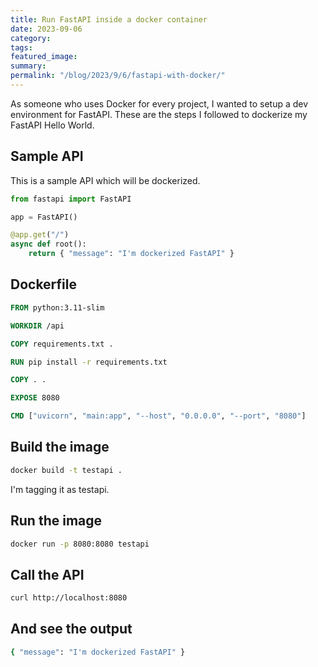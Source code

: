 ```yaml
---
title: Run FastAPI inside a docker container
date: 2023-09-06
category: 
tags: 
featured_image: 
summary: 
permalink: "/blog/2023/9/6/fastapi-with-docker/"
---
```


As someone who uses Docker for every project, I wanted to setup a dev environment for FastAPI. These are the steps I followed to dockerize my FastAPI Hello World.

## Sample API

This is a sample API which will be dockerized.

```python
from fastapi import FastAPI

app = FastAPI()

@app.get("/")
async def root():
    return { "message": "I'm dockerized FastAPI" }
```

## Dockerfile

```dockerfile
FROM python:3.11-slim

WORKDIR /api

COPY requirements.txt .

RUN pip install -r requirements.txt

COPY . .

EXPOSE 8080

CMD ["uvicorn", "main:app", "--host", "0.0.0.0", "--port", "8080"]
```

## Build the image

```bash
docker build -t testapi .
```

I'm tagging it as testapi.

## Run the image

```bash
docker run -p 8080:8080 testapi
```

## Call the API

```bash
curl http://localhost:8080
```

## And see the output

```bash
{ "message": "I'm dockerized FastAPI" }
```
